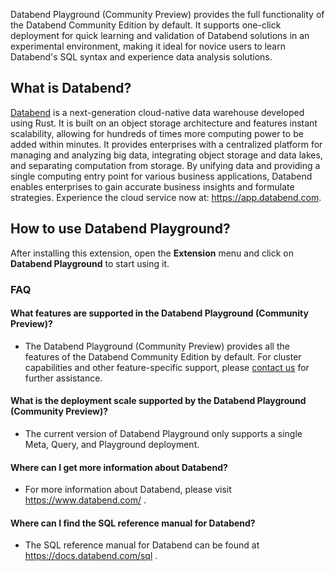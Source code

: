 Databend Playground (Community Preview) provides the full functionality of the Databend Community Edition by default. It supports one-click deployment for quick learning and validation of Databend solutions in an experimental environment, making it ideal for novice users to learn Databend's SQL syntax and experience data analysis solutions.

## What is Databend?

[Databend](https://github.com/datafuselabs/databend/) is a next-generation cloud-native data warehouse developed using Rust. It is built on an object storage architecture and features instant scalability, allowing for hundreds of times more computing power to be added within minutes. It provides enterprises with a centralized platform for managing and analyzing big data, integrating object storage and data lakes, and separating computation from storage. By unifying data and providing a single computing entry point for various business applications, Databend enables enterprises to gain accurate business insights and formulate strategies. Experience the cloud service now at: <https://app.databend.com>.

## How to use Databend Playground?

After installing this extension, open the **Extension** menu and click on **Databend Playground** to start using it.

### FAQ

#### What features are supported in the Databend Playground (Community Preview)?

- The Databend Playground (Community Preview) provides all the features of the Databend Community Edition by default. For cluster capabilities and other feature-specific support, please [contact us](https://www.databend.com/contact-us/) for further assistance.

#### What is the deployment scale supported by the Databend Playground (Community Preview)?

- The current version of Databend Playground only supports a single Meta, Query, and Playground deployment.

#### Where can I get more information about Databend?

- For more information about Databend, please visit https://www.databend.com/ .

#### Where can I find the SQL reference manual for Databend?

- The SQL reference manual for Databend can be found at https://docs.databend.com/sql .
